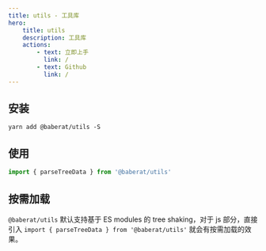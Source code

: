 ```yaml
---
title: utils - 工具库
hero:
    title: utils
    description: 工具库
    actions:
        - text: 立即上手
          link: /
        - text: Github
          link: /
---
```


## 安装

```shell
yarn add @baberat/utils -S
```

## 使用

```js
import { parseTreeData } from '@baberat/utils'
```

## 按需加载

`@baberat/utils` 默认支持基于 ES modules 的 tree shaking，对于 js 部分，直接引入 `import { parseTreeData } from '@baberat/utils'` 就会有按需加载的效果。

